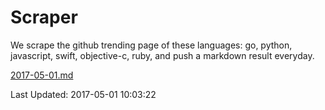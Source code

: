 # Scraper

We scrape the github trending page of these languages: go, python, javascript, swift, objective-c, ruby, and push a markdown result everyday.

[2017-05-01.md](https://github.com/henson/Scraper/blob/master/2017-05-01.md)

Last Updated: 2017-05-01 10:03:22